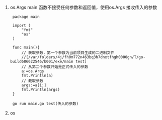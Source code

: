 1. os.Args main 函数不接受任何参数和返回值，使用os.Args 接收传入的参数

        package main

        import (
            "fmt"
            "os"
        )

        func main(){
            // 获取参数，第一个参数为当前项目生成的二进制文件
            //[/var/folders/4j/fh0m772n463bq3h7dnxtfhgh0000gn/T/go-build686622546/b001/exe/main test]
            // 从第二个参数开始是正式传入的参数
            a:=os.Args
            fmt.Println(a)
            // 截取参数
            args:=a[1:]
            fmt.Println(args)
        }

        go run main.go test(传入的参数)

2. os 